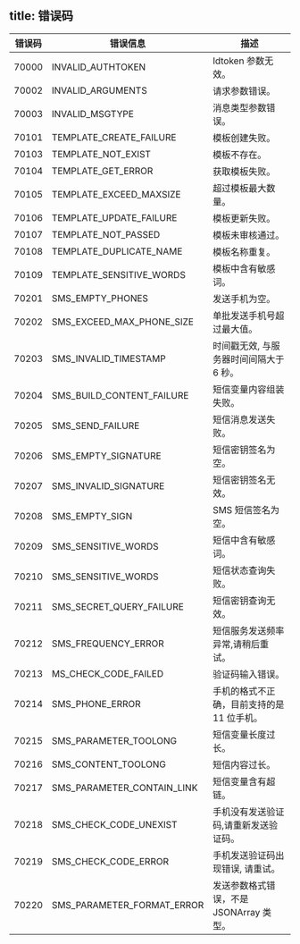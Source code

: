title:  错误码
---


| 错误码 | 错误信息 |描述 |
| --- | ----- | ------ |
| 70000 |INVALID_AUTHTOKEN | Idtoken 参数无效。 |
| 70002 |INVALID_ARGUMENTS | 请求参数错误。 |
| 70003 | INVALID_MSGTYPE| 消息类型参数错误。 |
| 70101| TEMPLATE_CREATE_FAILURE | 模板创建失败。|
| 70103 | TEMPLATE_NOT_EXIST| 模板不存在。 |
| 70104|TEMPLATE_GET_ERROR| 获取模板失败。 |
| 70105 |TEMPLATE_EXCEED_MAXSIZE | 超过模板最大数量。 |
| 70106| TEMPLATE_UPDATE_FAILURE| 模板更新失败。 |
| 70107| TEMPLATE_NOT_PASSED | 模板未审核通过。|
| 70108 | TEMPLATE_DUPLICATE_NAME |模板名称重复。 |
| 70109 | TEMPLATE_SENSITIVE_WORDS| 模板中含有敏感词。 |
| 70201 | SMS_EMPTY_PHONES| 发送手机为空。 |
| 70202 | SMS_EXCEED_MAX_PHONE_SIZE|单批发送手机号超过最大值。 |
| 70203 | SMS_INVALID_TIMESTAMP| 时间戳无效, 与服务器时间间隔大于 6 秒。|
| 70204 | SMS_BUILD_CONTENT_FAILURE| 短信变量内容组装失败。 |
| 70205 | SMS_SEND_FAILURE|短信消息发送失败。 |
| 70206 | SMS_EMPTY_SIGNATURE| 短信密钥签名为空。 |
| 70207 | SMS_INVALID_SIGNATURE|短信密钥签名无效。 |
| 70208 | SMS_EMPTY_SIGN|SMS 短信签名为空。 |
| 70209 | SMS_SENSITIVE_WORDS| 短信中含有敏感词。 |
| 70210 | SMS_SENSITIVE_WORDS| 短信状态查询失败。 |
| 70211 | SMS_SECRET_QUERY_FAILURE| 短信密钥查询无效。 |
| 70212 | SMS_FREQUENCY_ERROR| 短信服务发送频率异常,请稍后重试。 |
| 70213 | MS_CHECK_CODE_FAILED| 验证码输入错误。 |
| 70214 | SMS_PHONE_ERROR| 手机的格式不正确，目前支持的是 11 位手机。 |
| 70215 | SMS_PARAMETER_TOOLONG| 短信变量长度过长。 |
| 70216| SMS_CONTENT_TOOLONG| 短信内容过长。 |
| 70217| SMS_PARAMETER_CONTAIN_LINK| 短信变量含有超链。 |
| 70218| SMS_CHECK_CODE_UNEXIST| 手机没有发送验证码,请重新发送验证码。 |
| 70219| SMS_CHECK_CODE_ERROR| 手机发送验证码出现错误, 请重试。 |
| 70220| SMS_PARAMETER_FORMAT_ERROR| 发送参数格式错误，不是 JSONArray 类型。 |